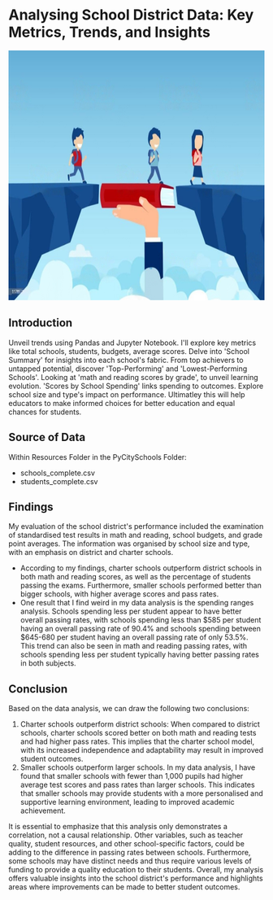 # Analysing School District Data: Key Metrics, Trends, and Insights
<img src="images/school.jpeg" width="1000" height="491">

## Introduction
Unveil trends using Pandas and Jupyter Notebook. I'll explore key metrics like total schools, students, budgets, average scores. Delve into 'School Summary' for insights into each school's fabric. From top achievers to untapped potential, discover 'Top-Performing' and 'Lowest-Performing Schools'. Looking at 'math and reading scores by grade', to unveil learning evolution. 'Scores by School Spending' links spending to outcomes. Explore school size and type's impact on performance. Ultimatley this will help educators to make informed choices for better education and equal chances for students.

## Source of Data
Within Resources Folder in the PyCitySchools Folder:
* schools_complete.csv
* students_complete.csv

## Findings
My evaluation of the school district's performance included the examination of standardised test results in math and reading, school budgets, and grade point averages. The information was organised by school size and type, with an emphasis on district and charter schools.

* According to my findings, charter schools outperform district schools in both math and reading scores, as well as the percentage of students passing the exams. Furthermore, smaller schools performed better than bigger schools, with higher average scores and pass rates.
* One result that I find weird in my data analysis is the spending ranges analysis. Schools spending less per student appear to have better overall passing rates, with schools spending less than $585 per student having an overall passing rate of 90.4% and schools spending between $645-680 per student having an overall passing rate of only 53.5%. This trend can also be seen in math and reading passing rates, with schools spending less per student typically having better passing rates in both subjects.

## Conclusion
Based on the data analysis, we can draw the following two conclusions:

1.	Charter schools outperform district schools: When compared to district schools, charter schools scored better on both math and reading tests and had higher pass rates. This implies that the charter school model, with its increased independence and adaptability may result in improved student outcomes.
2.	Smaller schools outperform larger schools. In my data analysis, I have found that smaller schools with fewer than 1,000 pupils had higher average test scores and pass rates than larger schools. This indicates that smaller schools may provide students with a more personalised and supportive learning environment, leading to improved academic achievement.
   
It is essential to emphasize that this analysis only demonstrates a correlation, not a causal relationship. Other variables, such as teacher quality, student resources, and other school-specific factors, could be adding to the difference in passing rates between schools. Furthermore, some schools may have distinct needs and thus require various levels of funding to provide a quality education to their students. Overall, my analysis offers valuable insights into the school district's performance and highlights areas where improvements can be made to better student outcomes.
